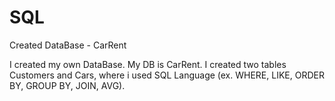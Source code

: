 # SQL
Created DataBase - CarRent

I created my own DataBase. My DB is CarRent. I created two tables Customers and Cars, where i used SQL Language (ex. WHERE, LIKE, ORDER BY, GROUP BY, JOIN, AVG).

